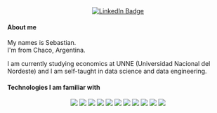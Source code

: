 <div align="center" id="badges">
  <a href="https://www.linkedin.com/in/dsebastianb/">
    <img src="https://img.shields.io/badge/LinkedIn-blue?style=for-the-badge&logo=linkedin&logoColor=white" alt="LinkedIn Badge"/>
  </a>
</div>

<div align="center">
<img src="https://komarev.com/ghpvc/?username=dbsebastian&style=flat-square&color=blue" alt=""/>
</div>

#### About me

My names is Sebastian.  
I'm from Chaco, Argentina.

I am currently studying economics at UNNE (Universidad Nacional del Nordeste) and I am self-taught in data science and data engineering.  
  
#### Technologies I am familiar with
  

<div align="center">  
	<img src="https://img.shields.io/badge/python-3670A0?style=for-the-badge&logo=python&logoColor=ffdd54" />  
	<img src="https://img.shields.io/badge/Pandas-%23150458.svg?style=for-the-badge&logo=pandas&logoColor=white"/>  
	<img src="https://img.shields.io/badge/Matplotlib-1890db.svg?style=for-the-badge&logo=Matplotlib&logoColor=black" />
	<img src="https://img.shields.io/badge/Seaborn-%233F4F75.svg?style=for-the-badge&logo=Seaborn&logoColor=white" />
	<img src="https://img.shields.io/badge/Numpy-%23013243.svg?style=for-the-badge&logo=numpy&logoColor=white" />
	<img src="https://img.shields.io/badge/SciPy-%230C55A5.svg?style=for-the-badge&logo=scipy&logoColor=%white" />
	<img src="https://img.shields.io/badge/scikit--learn-%23F7931E.svg?style=for-the-badge&logo=scikit-learn&logoColor=white" />
	<img src="https://img.shields.io/badge/Beautiful--Soup-green.svg?style=for-the-badge&logo=Beautiful-Soup&logoColor=white" />
	<img src="https://img.shields.io/badge/mysql-%2300f.svg?style=for-the-badge&logo=mysql&logoColor=white" />
	<img src="https://img.shields.io/badge/postgres-%23316192.svg?style=for-the-badge&logo=postgresql&logoColor=white" />  
	<img src="https://img.shields.io/badge/SQLalchemy-red.svg?style=for-the-badge&logo=SQLalchemy&logoColor=white" />  
</div>

